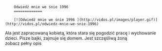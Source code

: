 
        Odwiedź mnie we śnie 1996 
        =============
        
        [![Odwiedź mnie we śnie 1996 ](http://vidos.pl/images/player.gif)](http://vidos.pl/odwiedz-mnie-we-snie-1996)
        
        
 Ala jest zapracowaną kobietą, która stara się pogodzić pracę i wychowanie dzieci. Pisze bajki, zajmuje się domem. Jest szczęśliwą żoną zobacz pełny opis
    